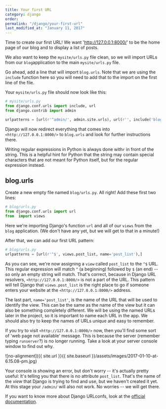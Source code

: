 ```yaml
---
title: Your first URL
category: django
order: 
permalink: "/django/your-first-url"
last_modified_at: "January 11, 2017"
---
```


Time to create our first URL! We want '<http://127.0.0.1:8000/>' to be the home page of our blog and to display a list of posts.

We also want to keep the `mysite/urls.py` file clean, so we will import URLs from our `blog`application to the main `mysite/urls.py` file.

Go ahead, add a line that will import `blog.urls`. Note that we are using the `include` function here so you will need to add that to the import on the first line of the file.

Your `mysite/urls.py` file should now look like this:

``` python
# mysite/urls.py
from django.conf.urls import include, url
from django.contrib import admin

urlpatterns = [url(r'^admin/', admin.site.urls), url(r'', include('blog.urls')),]
```

Django will now redirect everything that comes into `<http://127.0.0.1:8000/>` to `blog.urls` and look for further instructions there.

Writing regular expressions in Python is always done with`r` in front of the string. This is a helpful hint for Python that the string may contain special characters that are not meant for Python itself, but for the regular expression instead.

## blog.urls

Create a new empty file named `blog/urls.py`. All right! Add these first two lines:

``` python
# blog/urls.py
from django.conf.urls import url
from  import views
```

Here we're importing Django's function `url` and all of our `views` from the `blog` application. (We don't have any yet, but we will get to that in a minute!)

After that, we can add our first URL pattern:

``` python
# blog/urls.py
urlpatterns = [url(r'^$', views.post_list, name='post_list'),]
```

As you can see, we're now assigning a `view` called `post_list` to the `^$` URL. This regular expression will match `^` (a beginning) followed by `$` (an end) -- so only an empty string will match. That's correct, because in Django URL resolvers, `<http://127.0.0.1:8000/>` is not a part of the URL. This pattern will tell Django that `views.post_list` is the right place to go if someone enters your website at the `<http://127.0.0.1:8000/>` address.

The last part, `name='post_list'`, is the name of the URL that will be used to identify the view. This can be the same as the name of the view but it can also be something completely different. We will be using the named URLs later in the project, so it is important to name each URL in the app. We should also try to keep the names of URLs unique and easy to remember.

If you try to visit `<http://127.0.0.1:8000/>` now, then you'll find some sort of 'web page not available' message. This is because the server (remember typing `runserver`?) is no longer running. Take a look at your server console window to find out why.

![no-alignment]({{ site.url }}{{ site.baseurl }}/assets/images/2017-01-10-at-6.15.08-pm.jpg)

Your console is showing an error, but don't worry -- it's actually pretty useful: It's telling you that there is no attribute `post_list`. That's the name of the *view* that Django is trying to find and use, but we haven't created it yet. At this stage your `/admin/` will also not work. No worries -- we will get there.

If you want to know more about Django URLconfs, look at the [official documentation](https://docs.djangoproject.com/en/1.10/topics/http/urls/).
